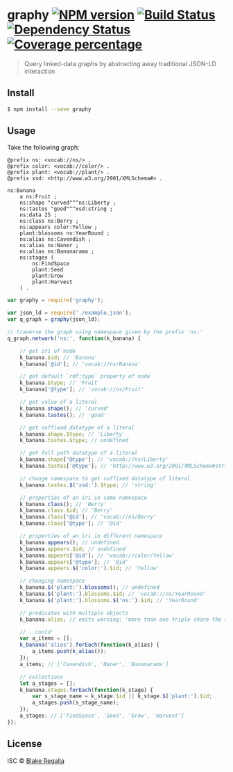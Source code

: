 # graphy [![NPM version][npm-image]][npm-url] [![Build Status][travis-image]][travis-url] [![Dependency Status][daviddm-image]][daviddm-url] [![Coverage percentage][coveralls-image]][coveralls-url]
> Query linked-data graphs by abstracting away traditional JSON-LD interaction


## Install

```sh
$ npm install --save graphy
```


## Usage

Take the following graph:
```turtle
@prefix ns: <vocab://ns/> .
@prefix color: <vocab://color/> .
@prefix plant: <vocab://plant/> .
@prefix xsd: <http://www.w3.org/2001/XMLSchema#> .

ns:Banana
	a ns:Fruit ;
	ns:shape "curved"^^ns:Liberty ;
	ns:tastes "good"^^xsd:string ;
	ns:data 25 ;
	ns:class ns:Berry ;
	ns:appears color:Yellow ;
	plant:blossoms ns:YearRound ;
	ns:alias ns:Cavendish ;
	ns:alias ns:Naner ;
	ns:alias ns:Bananarama ;
	ns:stages (
		ns:FindSpace
		plant:Seed
		plant:Grow
		plant:Harvest
	) .
```

```js
var graphy = require('graphy');

var json_ld = require('./example.json');
var q_graph = graphy(json_ld);

// traverse the graph using namespace given by the prefix 'ns:'
q_graph.network('ns:', function(k_banana) {

	// get iri of node
	k_banana.$id; // 'Banana'
	k_banana['@id']; // 'vocab://ns/Banana'

	// get default `rdf:type` property of node
	k_banana.$type; // 'Fruit'
	k_banana['@type']; // 'vocab://ns/Fruit'

	// get value of a literal
	k_banana.shape(); // 'curved'
	k_banana.tastes(); // 'good'

	// get suffixed datatype of a literal
	k_banana.shape.$type; // 'Liberty'
	k_banana.tastes.$type; // undefined

	// get full path datatype of a literal
	k_banana.shape['@type']; // 'vocab://ns/Liberty'
	k_banana.tastes['@type']; // 'http://www.w3.org/2001/XMLSchema#string'

	// change namespace to get suffixed datatype of literal
	k_banana.tastes.$('xsd:').$type; // 'string'

	// properties of an iri in same namespace
	k_banana.class(); // 'Berry'
	k_banana.class.$id; // 'Berry'
	k_banana.class['@id']; // 'vocab://ns/Berry'
	k_banana.class['@type']; // '@id'

	// properties of an iri in different namespace
	k_banana.appears(); // undefined
	k_banana.appears.$id; // undefined
	k_banana.appears['@id']; // 'vocab://color/Yellow'
	k_banana.appears['@type']; // '@id'
	k_banana.appears.$('color:').$id; // 'Yellow'

	// changing namespace
	k_banana.$('plant:').blossoms(); // undefined
	k_banana.$('plant:').blossoms.$id; // 'vocab://ns/YearRound'
	k_banana.$('plant:').blossoms.$('ns:').$id; // 'YearRound'

	// predicates with multiple objects
	k_banana.alias; // emits warning: 'more than one triple share the same predicate "ns:alias" with subject "ns:Banana"; By using '.alias', you are accessing any one of these triples arbitrarily'

	// ..contd'
	var a_items = [];
	k_banana('alias').forEach(function(k_alias) {
		a_items.push(k_alias());
	});
	a_items; // ['Cavendish', 'Naner', 'Bananarama']

	// collections
	let a_stages = [];
	k_banana.stages.forEach(function(k_stage) {
		var s_stage_name = k_stage.$id || k_stage.$('plant:').$id;
		a_stages.push(s_stage_name);
	});
	a_stages; // ['FindSpace', 'Seed', 'Grow', 'Harvest']
});
```

## License

ISC © [Blake Regalia]()


[npm-image]: https://badge.fury.io/js/graphy.js.svg
[npm-url]: https://npmjs.org/package/graphy
[travis-image]: https://travis-ci.org/blake-regalia/graphy.js.svg?branch=master
[travis-url]: https://travis-ci.org/blake-regalia/graphy.js
[daviddm-image]: https://david-dm.org/blake-regalia/graphy.js.svg?theme=shields.io
[daviddm-url]: https://david-dm.org/blake-regalia/graphy.js
[coveralls-image]: https://coveralls.io/repos/blake-regalia/graphy.js/badge.svg
[coveralls-url]: https://coveralls.io/r/blake-regalia/graphy.js
